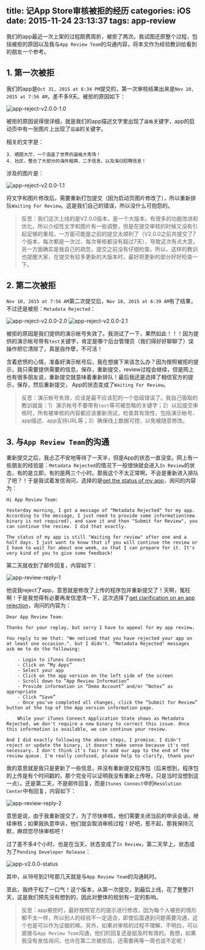 title: 记App Store审核被拒的经历
categories: iOS
date: 2015-11-24 23:13:37
tags: app-review
---

我们的app最近一次上架的过程颇费周折，被拒了两次。我试图还原整个过程，包括被拒的原因以及我与`App Review Team`的沟通内容，将本文作为经验教训给看到的朋友一个参考。

<!--more-->

## 1. 第一次被拒

我们的app是`Oct 31, 2015 at 6:34 PM`提交的，第一次审核结果出来是`Nov 10, 2015 at 7:56 AM`，差不多9天。被拒的原因如下：

![app-reject-v2.0.0-1.0](/images/post/app-reject-v2.0.0-1.0.jpg)

被拒的原因说得很详细，就是我们的app描述文字里出现了`逼格`关键字，app的启动页中有一张图片上出现了`逗逼`的关键字。

相关的文字是：

	3. 晒图大厅，一个涵盖了世界的逼格大秀场！
	4. 社区，整合了大部分的海外租房、二手信息，以及海归招聘信息！

涉及的图片是：

![app-reject-v2.0.0-1.1](/images/post/app-reject-v2.0.0-1.1.png)

将文字和图片修改后，需要重新打包提交（因为启动页图片修改了），所以重新排队`Waiting For Review`。这是我们自己的错误，所以没什么可抱怨的。

> 反思：我们这次上线的是V2.0.0版本，是一个大版本，有很多的功能改进和优化，所以介绍性文字和图片有一些调整，但是在提交审核的时候又没有引起足够的重视，一方面可能是之前的提交太顺利了（V2.0.0之前共提交了7个版本，每次都是一次过，每次审核都没有超过7天），导致这次有点大意，另一方面确实是我自己的疏忽，提交之前没有仔细检查。所以，这样的教训也提醒大家，在提交有较多更新的大版本时，最好把更新的部分好好检查一下。

## 2. 第二次被拒

`Nov 10, 2015 at 7:56 AM`第二次提交后，`Nov 18, 2015 at 6:39 AM`有了结果，不过还是被拒：`Metadata Rejected`：

![app-reject-v2.0.0-2.0](/images/post/app-reject-v2.0.0-2.0.jpg)
![app-reject-v2.0.0-2.1](/images/post/app-reject-v2.0.0-2.1.jpg)

被拒的原因是我们提供的演示帐号失效了。我测试了一下，果然如此！！！因为提供的演示帐号带有`test`关键字，肯定是哪个后台管理员（我们得好好聊聊了）误操作把它清除了，真是自作孽，不可活！

含着悲愤的心情，准备好演示帐号后，我在想接下来该怎么办？因为按照被拒的提示，我只需要提供需要的信息，保存，重新提交，review过程会继续，但是网上也有很多朋友说，重新提交就意味着重新排队！最后我还是选择了相信官方的提示，保存，然后重新提交， App的状态变成了`Waiting For Review`。

> 反思：演示帐号失效，应该是最不应该犯的一个低级错误了。我自己吸取的教训就是：1）演示帐号不要带有`test`等可被忽略的关键字；2）以后提交审核时，所有被审核的内容都应该重新测试，检查其有效性，包括演示帐号、app描述、app支持URL等；3）确保线上数据可控，以免被随意修改。

## 3. 与`App Review Team`的沟通

重新提交之后，我忐忑不安地等待了一天半，但是App的状态一直没变。网上有一些朋友的经验是：`Metadata Rejected`的情况下一般很快就会进入`In Review`的状态，有的是立即，有的是两三个小时。那我这个不太正常啊，不会是重新进入排队了吧？！于是我试着发信询问，选择的是[get the status of my app](https://developer.apple.com/contact/app-store/)，询问的内容为：

	Hi App Review Team:

	Yesterday morning, I got a message of "Metadata Rejected" for my app. According to the message, I just need to provide some information(new binary is not required), and save it and then "Submit for Review", you can continue the review. I did that exactly.

	The status of my app is still "Waiting for review" after one and a half days. I just want to know that if you will continue the review or I have to wait for about one week, so that I can prepare for it. It's very kind of you to give some feedback!

第二天就收到了邮件回复，内容如下：

![app-review-reply-1](/images/post/app-review-reply-1.jpg)

他说我reject了app，意思就是修改了上传的程序包并重新提交了！天啊，冤枉啊！于是我觉得有必要再发信澄清一下，这次选择了[get clarification  on an app rejection](https://developer.apple.com/contact/app-store/)，询问的内容为：

	Dear App Review Team:

	Thanks for your replay, but sorry I have to appeal for my app review.

	You reply to me that: "We noticed that you have rejected your app on at least one occasion.". but I didn't. "Metadata Rejected" messages ask me to do the following:

		- Login to iTunes Connect
		- Click on “My Apps”
		- Select your app
		- Click on the app version on the left side of the screen
		- Scroll down to “App Review Information”
		- Provide information in “Demo Account” and/or “Notes” as appropriate
		- Click “Save”
		- Once you’ve completed all changes, click the “Submit for Review” button at the top of the App version information page.

		While your iTunes Connect Application State shows as Metadata Rejected, we don't require a new binary to correct this issue. Once this information is available, we can continue your review.

	And I did exactly following the above steps, I promise. I didn't reject or update the binary, it doesn't make sense because it's not necessary. I don't think it's fair to add our app to the end of the review queue. I'm really confused, please help to clarify, thank you!

我的意思就是我只是更新了一些信息，并没有重新提交程序包（后来想到，程序包的上传是有个时间戳的，那个完全可以证明我没有重新上传呀，只是当时没想到这一点）。还是第二天，不是邮件回复，而是`Itunes Connect`中的`Resolution Center`中有回复，内容如下：

![app-review-reply-2](/images/post/app-review-reply-2.jpg)

意思是说，由于我重新提交了，为了尽快审核，他们需要关闭当前的申诉会话，继续审核；如果我执意申诉，他们就会取消审核过程！好吧，惹不起，那我保持沉默，麻烦您尽快审核吧！

过了差不多4个小时，也是在当天，状态变成了`In Review`，第二天早上，状态成为了`Pending Developer Release`：

![app-v2.0.0-status](/images/post/app-v2.0.0-status.jpg)

其中，从18号到21号那几天就是与`App Review Team`的沟通耗时。

至此，我终于松了一口气！这个版本，从第一次提交，到最后上线，花了整整21天，这是我们预先没有想到的，因此对整体的规划有一定的影响。

> 反思：app被拒时，最好按照官方的提示进行修改，因为每个人被拒的情形都不太一样，所以别人的经验不一定适合，即使后面遇到问题需要沟通，这个也是可以作为证据的嘛。另外，如果对审核的过程不理解、不明白，可以直接与`App Review Team`沟通，他们的回复还是挺及时有效的。我想，如果我没有发信询问，也许在第二次被拒后，还需要再等一周也说不定呢！
